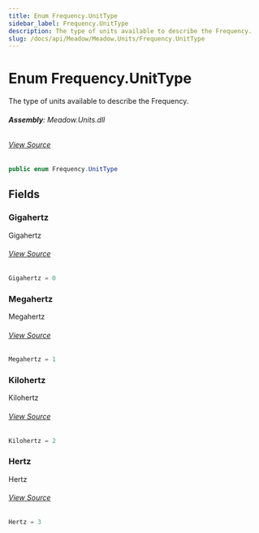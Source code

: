 ```yaml
---
title: Enum Frequency.UnitType
sidebar_label: Frequency.UnitType
description: The type of units available to describe the Frequency.
slug: /docs/api/Meadow/Meadow.Units/Frequency.UnitType
---
```

# Enum Frequency.UnitType
The type of units available to describe the Frequency.

###### **Assembly**: Meadow.Units.dll
###### [View Source](https://github.com/WildernessLabs/Meadow.Units.git/blob/develop/Source/Meadow.Units/Frequency.cs#L59)
```csharp title="Declaration"
public enum Frequency.UnitType
```
## Fields
### Gigahertz
Gigahertz
###### [View Source](https://github.com/WildernessLabs/Meadow.Units.git/blob/develop/Source/Meadow.Units/Frequency.cs#L62)
```csharp title="Declaration"
Gigahertz = 0
```
### Megahertz
Megahertz
###### [View Source](https://github.com/WildernessLabs/Meadow.Units.git/blob/develop/Source/Meadow.Units/Frequency.cs#L64)
```csharp title="Declaration"
Megahertz = 1
```
### Kilohertz
Kilohertz
###### [View Source](https://github.com/WildernessLabs/Meadow.Units.git/blob/develop/Source/Meadow.Units/Frequency.cs#L66)
```csharp title="Declaration"
Kilohertz = 2
```
### Hertz
Hertz
###### [View Source](https://github.com/WildernessLabs/Meadow.Units.git/blob/develop/Source/Meadow.Units/Frequency.cs#L68)
```csharp title="Declaration"
Hertz = 3
```
